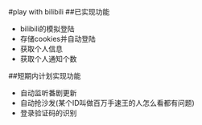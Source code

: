 #play with bilibili
##已实现功能
* bilibili的模拟登陆
* 存储cookies并自动登陆
* 获取个人信息
* 获取个人通知个数

##短期内计划实现功能
* 自动监听番剧更新
* 自动抢沙发(某个ID叫做百万手速王的人怎么看都有问题)
* 登录验证码的识别